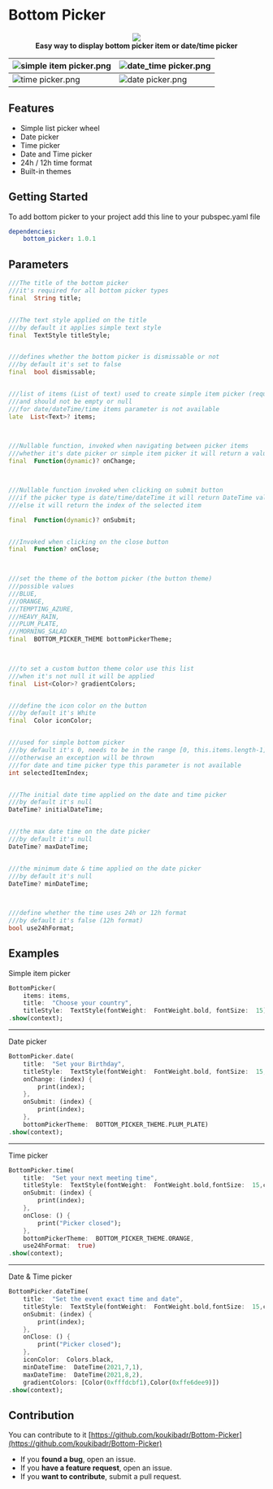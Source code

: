 
#  Bottom Picker

<p  align="center">
	<img  src="https://github.com/koukibadr/Bottom-Picker/blob/main/example/bottom_picker_logo.gif?raw=true"/>
	<br>
	<b>Easy way to display bottom picker item or date/time picker</b>
</p>

  
| ![simple item picker.png](https://github.com/koukibadr/Bottom-Picker/blob/main/example/simple%20item%20picker.png?raw=true) | ![date_time picker.png](https://github.com/koukibadr/Bottom-Picker/blob/main/example/date_time%20picker.png?raw=true) |
|--|--|
| ![time picker.png](https://github.com/koukibadr/Bottom-Picker/blob/main/example/time%20picker.png?raw=true) | ![date picker.png](https://github.com/koukibadr/Bottom-Picker/blob/main/example/date%20picker.png?raw=true) |


##  Features
- Simple list picker wheel
- Date picker 
- Time picker
- Date and Time picker
- 24h / 12h time format
- Built-in themes

##  Getting Started

To add bottom picker to your project add this line to your pubspec.yaml file
```yaml
dependencies:
	bottom_picker: 1.0.1
```

##  Parameters

```dart
///The title of the bottom picker
///it's required for all bottom picker types
final  String title;


///The text style applied on the title
///by default it applies simple text style
final  TextStyle titleStyle;


///defines whether the bottom picker is dismissable or not
///by default it's set to false
final  bool dismissable;


///list of items (List of text) used to create simple item picker (required)
///and should not be empty or null
///for date/dateTime/time items parameter is not available
late  List<Text>? items;

  

///Nullable function, invoked when navigating between picker items
///whether it's date picker or simple item picker it will return a value DateTime or int(index)
final  Function(dynamic)? onChange;



///Nullable function invoked when clicking on submit button
///if the picker type is date/time/dateTime it will return DateTime value
///else it will return the index of the selected item

final  Function(dynamic)? onSubmit;


///Invoked when clicking on the close button
final  Function? onClose;

  

///set the theme of the bottom picker (the button theme)
///possible values
///BLUE,
///ORANGE,
///TEMPTING_AZURE,
///HEAVY_RAIN,
///PLUM_PLATE,
///MORNING_SALAD
final  BOTTOM_PICKER_THEME bottomPickerTheme;

  

///to set a custom button theme color use this list
///when it's not null it will be applied
final  List<Color>? gradientColors;


///define the icon color on the button
///by default it's White
final  Color iconColor;


///used for simple bottom picker
///by default it's 0, needs to be in the range [0, this.items.length-1]
///otherwise an exception will be thrown
///for date and time picker type this parameter is not available
int selectedItemIndex;


///The initial date time applied on the date and time picker
///by default it's null
DateTime? initialDateTime;


///the max date time on the date picker
///by default it's null
DateTime? maxDateTime;


///the minimum date & time applied on the date picker
///by default it's null
DateTime? minDateTime;

  

///define whether the time uses 24h or 12h format
///by default it's false (12h format)
bool use24hFormat;
```


##  Examples

Simple item picker
```dart
BottomPicker(
	items: items,
	title:  "Choose your country",
	titleStyle:  TextStyle(fontWeight:  FontWeight.bold, fontSize:  15))
.show(context);
```
<hr>

Date picker
```dart
BottomPicker.date(
	title:  "Set your Birthday",
	titleStyle:  TextStyle(fontWeight:  FontWeight.bold, fontSize:  15, color:  Colors.blue),
	onChange: (index) {
		print(index);
	},
	onSubmit: (index) {
		print(index);
	},
	bottomPickerTheme:  BOTTOM_PICKER_THEME.PLUM_PLATE)
.show(context);
```
<hr>

Time picker
```dart
BottomPicker.time(
	title:  "Set your next meeting time",
	titleStyle:  TextStyle(fontWeight:  FontWeight.bold,fontSize:  15,color:  Colors.orange),
	onSubmit: (index) {
		print(index);
	},
	onClose: () {
		print("Picker closed");
	},
	bottomPickerTheme:  BOTTOM_PICKER_THEME.ORANGE,
	use24hFormat:  true)
.show(context);
```

<hr>

Date & Time picker
```dart
BottomPicker.dateTime(
	title:  "Set the event exact time and date",
	titleStyle:  TextStyle(fontWeight:  FontWeight.bold,fontSize:  15,color:  Colors.black),
	onSubmit: (index) {
		print(index);
	},
	onClose: () {
		print("Picker closed");
	},
	iconColor:  Colors.black,
	minDateTime:  DateTime(2021,7,1),
	maxDateTime:  DateTime(2021,8,2),
	gradientColors: [Color(0xfffdcbf1),Color(0xffe6dee9)])
.show(context);
```
##  Contribution

You can contribute to it [https://github.com/koukibadr/Bottom-Picker](https://github.com/koukibadr/Bottom-Picker)
- If you **found a bug**, open an issue.
- If you **have a feature request**, open an issue.
- If you **want to contribute**, submit a pull request.